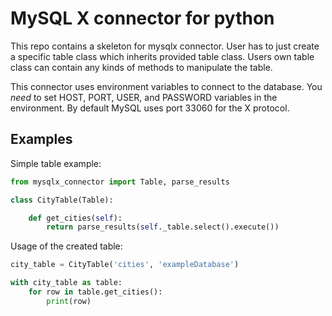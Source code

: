 # MySQL X connector for python

This repo contains a skeleton for mysqlx connector. User has to just create a specific table class which inherits provided table class. Users own table class can contain any kinds of methods to manipulate the table.

This connector uses environment variables to connect to the database. You _need_ to set HOST, PORT, USER, and PASSWORD variables in the environment. By default MySQL uses port 33060 for the X protocol.

## Examples

Simple table example:

```python
from mysqlx_connector import Table, parse_results

class CityTable(Table):

	def get_cities(self):
		return parse_results(self._table.select().execute())
```

Usage of the created table:

```python
city_table = CityTable('cities', 'exampleDatabase')

with city_table as table:
	for row in table.get_cities():
		print(row)
```
